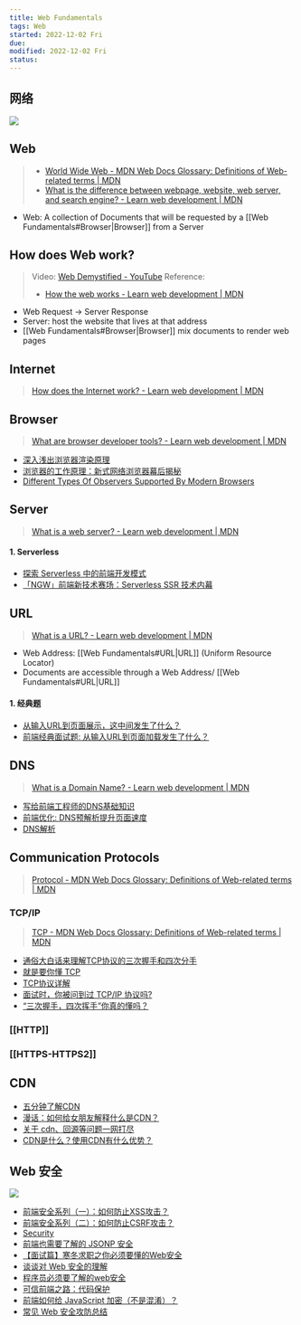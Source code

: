 ```yaml
---
title: Web Fundamentals
tags: Web  
started: 2022-12-02 Fri
due: 
modified: 2022-12-02 Fri
status: 
---
```

## 网络

![](https://p3-juejin.byteimg.com/tos-cn-i-k3u1fbpfcp/eb26dc993bc548d790a76e0ccefdb673~tplv-k3u1fbpfcp-zoom-in-crop-mark:4536:0:0:0.awebp)
## Web
>- [World Wide Web - MDN Web Docs Glossary: Definitions of Web-related terms | MDN](https://developer.mozilla.org/en-US/docs/Glossary/World_Wide_Web)
>- [What is the difference between webpage, website, web server, and search engine? - Learn web development | MDN](https://developer.mozilla.org/en-US/docs/Learn/Common_questions/Pages_sites_servers_and_search_engines)
- Web: A collection of Documents that will be requested by a [[Web Fundamentals#Browser|Browser]] from a Server
## How does Web work?
>Video: [Web Demystified - YouTube](https://www.youtube.com/playlist?list=PLo3w8EB99pqLEopnunz-dOOBJ8t-Wgt2g)
>Reference: 
>- [How the web works - Learn web development | MDN](https://developer.mozilla.org/en-US/docs/Learn/Getting_started_with_the_web/How_the_Web_works)

- Web Request -> Server Response
- Server: host the website that lives at that address
- [[Web Fundamentals#Browser|Browser]] mix documents to render web pages
## Internet
>[How does the Internet work? - Learn web development | MDN](https://developer.mozilla.org/en-US/docs/Learn/Common_questions/How_does_the_Internet_work)

## Browser
>[What are browser developer tools? - Learn web development | MDN](https://developer.mozilla.org/en-US/docs/Learn/Common_questions/What_are_browser_developer_tools)

- [深入浅出浏览器渲染原理](https://link.juejin.cn/?target=https%3A%2F%2Fzhuanlan.zhihu.com%2Fp%2F53913989 "https://zhuanlan.zhihu.com/p/53913989")
-   [浏览器的工作原理：新式网络浏览器幕后揭秘](https://link.juejin.cn/?target=https%3A%2F%2Fwww.html5rocks.com%2Fzh%2Ftutorials%2Finternals%2Fhowbrowserswork%2F "https://www.html5rocks.com/zh/tutorials/internals/howbrowserswork/")
-   [Different Types Of Observers Supported By Modern Browsers](https://link.juejin.cn/?target=https%3A%2F%2Fwww.zeolearn.com%2Fmagazine%2Fdifferent-types-of-observers-supported-by-modern-browsers "https://www.zeolearn.com/magazine/different-types-of-observers-supported-by-modern-browsers")
## Server
>[What is a web server? - Learn web development | MDN](https://developer.mozilla.org/en-US/docs/Learn/Common_questions/What_is_a_web_server)

#### 1. Serverless
-   [探索 Serverless 中的前端开发模式](https://juejin.cn/post/6844903844745330695 "https://juejin.cn/post/6844903844745330695")
-   [「NGW」前端新技术赛场：Serverless SSR 技术内幕](https://juejin.cn/post/6844903998009393160?utm_source=gold_browser_extension "https://juejin.cn/post/6844903998009393160?utm_source=gold_browser_extension")
## URL
>[What is a URL? - Learn web development | MDN](https://developer.mozilla.org/en-US/docs/Learn/Common_questions/What_is_a_URL)

- Web Address: [[Web Fundamentals#URL|URL]] (Uniform Resource Locator)
- Documents are accessible through a Web Address/ [[Web Fundamentals#URL|URL]]
#### 1. 经典题
-   [从输入URL到页面展示，这中间发生了什么？](https://link.juejin.cn/?target=https%3A%2F%2Ftime.geekbang.org%2Fcolumn%2Farticle%2F117637 "https://time.geekbang.org/column/article/117637")
-   [前端经典面试题: 从输入URL到页面加载发生了什么？](https://link.juejin.cn/?target=https%3A%2F%2Fsegmentfault.com%2Fa%2F1190000006879700 "https://segmentfault.com/a/1190000006879700")
## DNS
>[What is a Domain Name? - Learn web development | MDN](https://developer.mozilla.org/en-US/docs/Learn/Common_questions/What_is_a_domain_name)

-   [写给前端工程师的DNS基础知识](https://link.juejin.cn/?target=http%3A%2F%2Fwww.sunhao.win%2Farticles%2Fnetwrok-dns.html "http://www.sunhao.win/articles/netwrok-dns.html")
-   [前端优化: DNS预解析提升页面速度](https://link.juejin.cn/?target=https%3A%2F%2Fwww.jianshu.com%2Fp%2F95a0c0636d28 "https://www.jianshu.com/p/95a0c0636d28")
-   [DNS解析](https://link.juejin.cn/?target=https%3A%2F%2Fimweb.io%2Ftopic%2F55e3ba46771670e207a16bc8 "https://imweb.io/topic/55e3ba46771670e207a16bc8")
## Communication Protocols
>[Protocol - MDN Web Docs Glossary: Definitions of Web-related terms | MDN](https://developer.mozilla.org/en-US/docs/Glossary/Protocol)
### TCP/IP
>[TCP - MDN Web Docs Glossary: Definitions of Web-related terms | MDN](https://developer.mozilla.org/en-US/docs/Glossary/TCP)

-   [通俗大白话来理解TCP协议的三次握手和四次分手](https://link.juejin.cn/?target=https%3A%2F%2Fgithub.com%2Fjawil%2Fblog%2Fissues%2F14 "https://github.com/jawil/blog/issues/14")
-   [就是要你懂 TCP](https://link.juejin.cn/?target=http%3A%2F%2Fjm.taobao.org%2F2017%2F06%2F08%2F20170608%2F "http://jm.taobao.org/2017/06/08/20170608/")
-   [TCP协议详解](https://juejin.cn/post/6844903685563105293 "https://juejin.cn/post/6844903685563105293")
-   [面试时，你被问到过 TCP/IP 协议吗?](https://juejin.cn/post/6844903472559718407 "https://juejin.cn/post/6844903472559718407")
-   [“三次握手，四次挥手”你真的懂吗？](https://link.juejin.cn/?target=https%3A%2F%2Fzhuanlan.zhihu.com%2Fp%2F53374516 "https://zhuanlan.zhihu.com/p/53374516")
### [[HTTP]]
### [[HTTPS-HTTPS2]]
## CDN
-   [五分钟了解CDN](https://juejin.cn/post/6844903605888090125 "https://juejin.cn/post/6844903605888090125")
-   [漫话：如何给女朋友解释什么是CDN？](https://juejin.cn/post/6844903906296725518 "https://juejin.cn/post/6844903906296725518")
-   [关于 cdn、回源等问题一网打尽](https://juejin.cn/post/6844903604596244493 "https://juejin.cn/post/6844903604596244493")
-   [CDN是什么？使用CDN有什么优势？](https://link.juejin.cn/?target=https%3A%2F%2Fwww.zhihu.com%2Fquestion%2F36514327%3Frf%3D37353035 "https://www.zhihu.com/question/36514327?rf=37353035")
## Web 安全
![](https://p3-juejin.byteimg.com/tos-cn-i-k3u1fbpfcp/0ab67a38881e444989459645de840eb1~tplv-k3u1fbpfcp-zoom-in-crop-mark:4536:0:0:0.awebp)

-   [前端安全系列（一）：如何防止XSS攻击？](https://link.juejin.cn?target=https%3A%2F%2Ftech.meituan.com%2F2018%2F09%2F27%2Ffe-security.html "https://tech.meituan.com/2018/09/27/fe-security.html")
-   [前端安全系列（二）：如何防止CSRF攻击？](https://link.juejin.cn?target=https%3A%2F%2Ftech.meituan.com%2F2018%2F10%2F11%2Ffe-security-csrf.html "https://tech.meituan.com/2018/10/11/fe-security-csrf.html")
-   [Security](https://link.juejin.cn?target=https%3A%2F%2Falmanac.httparchive.org%2Fen%2F2019%2Fsecurity "https://almanac.httparchive.org/en/2019/security")
-   [前端也需要了解的 JSONP 安全](https://juejin.cn/post/6844903660678299661 "https://juejin.cn/post/6844903660678299661")
-   [【面试篇】寒冬求职之你必须要懂的Web安全](https://juejin.cn/post/6844903842635579405 "https://juejin.cn/post/6844903842635579405")
-   [谈谈对 Web 安全的理解](https://link.juejin.cn?target=https%3A%2F%2Fzhuanlan.zhihu.com%2Fp%2F25486768%3Fgroup_id%3D820705780520079360 "https://zhuanlan.zhihu.com/p/25486768?group_id=820705780520079360")
-   [程序员必须要了解的web安全](https://juejin.cn/post/6844903639820009486 "https://juejin.cn/post/6844903639820009486")
-   [可信前端之路：代码保护](https://link.juejin.cn?target=https%3A%2F%2Fwww.freebuf.com%2Farticles%2Fweb%2F102269.html "https://www.freebuf.com/articles/web/102269.html")
-   [前端如何给 JavaScript 加密（不是混淆）？](https://link.juejin.cn?target=https%3A%2F%2Fwww.zhihu.com%2Fquestion%2F47047191 "https://www.zhihu.com/question/47047191")
-   [常见 Web 安全攻防总结](https://link.juejin.cn?target=https%3A%2F%2Fzoumiaojiang.com%2Farticle%2Fcommon-web-security%2F "https://zoumiaojiang.com/article/common-web-security/")

  


